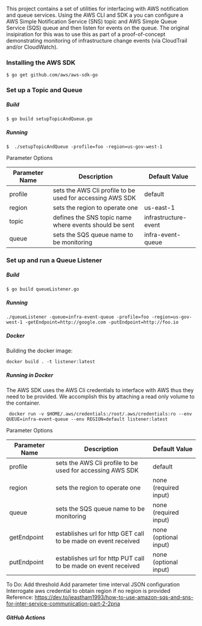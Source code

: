  This project contains a set of utilities for interfacing with AWS notification and queue services. Using the AWS CLI
 and SDK a you can configure a AWS Simple Notification Service (SNS) topic and AWS Simple Queue Service (SQS) queue and 
 then listen for events on the queue. The original insipiration for this was to use this as part of a proof-of-concept 
 demonstrating monitoring of infrastructure change events (via CloudTrail and/or CloudWatch).
 
 ### Installing the AWS SDK
 ```
$ go get github.com/aws/aws-sdk-go
```

 ### Set up a Topic and Queue 
 ##### Build 
 ```
$ go build setupTopicAndQueue.go
```
 ##### Running
 ``` 
 $  ./setupTopicAndQueue -profile=foo -region=us-gov-west-1
 ```
 Parameter Options
 
 | Parameter Name | Description | Default Value |
|---|---|---|
| profile | sets the AWS Cli profile to be used for accessing AWS SDK  | default |
| region | sets the region to operate one | us-east-1|
| topic | defines the SNS topic name where events should be sent | infrastructure-event |
| queue | sets the SQS queue name to be monitoring | infra-event-queue |


 ### Set up and run a Queue Listener 
 ##### Build 
  ```
 $ go build queueListener.go
 ```

 ##### Running
 ``` 
 ./queueListener -queue=infra-event-queue -profile=foo -region=us-gov-west-1 -getEndpoint=http://google.com -putEndpoint=http://foo.io
 ```

##### Docker
Building the docker image:
```
docker build . -t listener:latest
```
 ##### Running in Docker 
 The AWS SDK uses the AWS Cli credentials to interface with AWS thus they need to be provided. We 
 accomplish this by attaching a read only volume to the container.
```
 docker run -v $HOME/.aws/credentials:/root/.aws/credentials:ro --env QUEUE=infra-event-queue --env REGION=default listener:latest
```
  
  Parameter Options
 
 | Parameter Name | Description | Default Value |
|---|---|---|
| profile | sets the AWS Cli profile to be used for accessing AWS SDK  | default |
| region | sets the region to operate one | none (required input) |
| queue | sets the SQS queue name to be monitoring | none (required input) |
| getEndpoint | establishes url for http GET call to be made on event received | none (optional input) |
| putEndpoint | establishes url for http PUT call to be made on event received | none (optional input) |
 
To Do:
Add threshold 
Add parameter time interval 
JSON configuration 
Interrogate aws credential to obtain region if no region is provided 
 Reference: https://dev.to/jeastham1993/how-to-use-amazon-sqs-and-sns-for-inter-service-communication-part-2-2pna

##### GitHub Actions